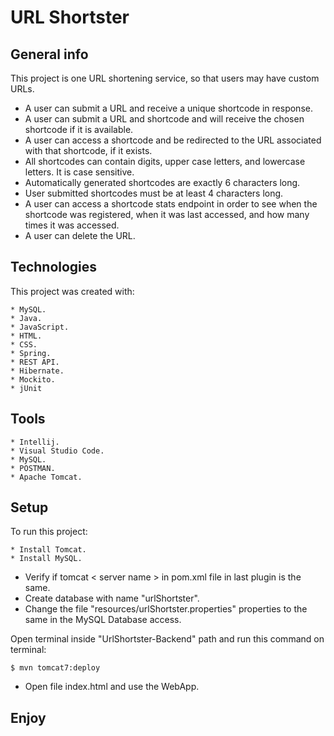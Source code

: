 # URL Shortster

## General info
This project is one URL shortening service, so that users may have custom URLs.

* A user can submit a URL and receive a unique shortcode in response.
* A user can submit a URL and shortcode and will receive the chosen shortcode if it is available.
* A user can access a shortcode and be redirected to the URL associated with that shortcode, if it exists.
* All shortcodes can contain digits, upper case letters, and lowercase letters. It is case sensitive.
* Automatically generated shortcodes are exactly 6 characters long.
* User submitted shortcodes must be at least 4 characters long.
* A user can access a shortcode stats endpoint in order to see when the shortcode was registered, when it was last accessed, and how many times it was accessed.
* A user can delete the URL.

## Technologies
This project was created with:
```
* MySQL.
* Java.
* JavaScript.
* HTML.
* CSS.
* Spring.
* REST API.
* Hibernate.
* Mockito.
* jUnit
```
## Tools
```
* Intellij.
* Visual Studio Code.
* MySQL.
* POSTMAN.
* Apache Tomcat.
```
## Setup
To run this project:
```
* Install Tomcat.
* Install MySQL.
```
* Verify if tomcat < server name > in pom.xml file in last plugin is the same.
* Create database with name "urlShortster".
* Change the file "resources/urlShortster.properties" properties to the same in the MySQL Database access.

Open terminal inside "UrlShortster-Backend" path and run this command on terminal:

```
$ mvn tomcat7:deploy
```
* Open file index.html and use the WebApp.
## Enjoy

